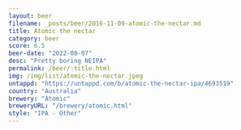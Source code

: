 ```yaml
---
layout: beer
filename: _posts/beer/2016-11-09-atomic-the-nectar.md
title: Atomic the nectar
category: beer
score: 6.5
beer-date: "2022-08-07"
desc: "Pretty boring NEIPA"
permalink: /beer/:title.html
img: /img/list/atomic-the-nectar.jpeg
untappd: "https://untappd.com/b/atomic-the-nectar-ipa/4693519"
country: "Australia"
brewery: "Atomic"
breweryURL: "/brewery/atomic.html"
style: "IPA - Other"
---
```


